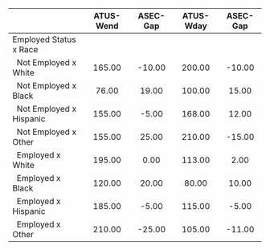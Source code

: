 
|                      |    ATUS-Wend |     ASEC-Gap |    ATUS-Wday |     ASEC-Gap |
| -------------------- | :----------: | :----------: | :----------: | :----------: |
| Employed Status x Race |              |              |              |              |
| &nbsp;&nbsp;Not Employed x White |       165.00 |       -10.00 |       200.00 |       -10.00 |
| &nbsp;&nbsp;Not Employed x Black |        76.00 |        19.00 |       100.00 |        15.00 |
| &nbsp;&nbsp;Not Employed x Hispanic |       155.00 |        -5.00 |       168.00 |        12.00 |
| &nbsp;&nbsp;Not Employed x Other |       155.00 |        25.00 |       210.00 |       -15.00 |
| &nbsp;&nbsp;Employed x White |       195.00 |         0.00 |       113.00 |         2.00 |
| &nbsp;&nbsp;Employed x Black |       120.00 |        20.00 |        80.00 |        10.00 |
| &nbsp;&nbsp;Employed x Hispanic |       185.00 |        -5.00 |       115.00 |        -5.00 |
| &nbsp;&nbsp;Employed x Other |       210.00 |       -25.00 |       105.00 |       -11.00 |

